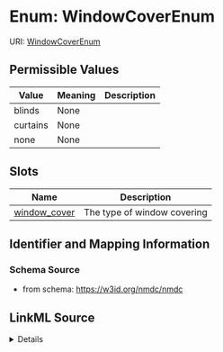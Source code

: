 # Enum: WindowCoverEnum



URI: [WindowCoverEnum](WindowCoverEnum.md)

## Permissible Values

| Value | Meaning | Description |
| --- | --- | --- |
| blinds | None |  |
| curtains | None |  |
| none | None |  |




## Slots

| Name | Description |
| ---  | --- |
| [window_cover](window_cover.md) | The type of window covering |






## Identifier and Mapping Information







### Schema Source


* from schema: https://w3id.org/nmdc/nmdc




## LinkML Source

<details>
```yaml
name: window_cover_enum
from_schema: https://w3id.org/nmdc/nmdc
rank: 1000
permissible_values:
  blinds:
    text: blinds
  curtains:
    text: curtains
  none:
    text: none

```
</details>